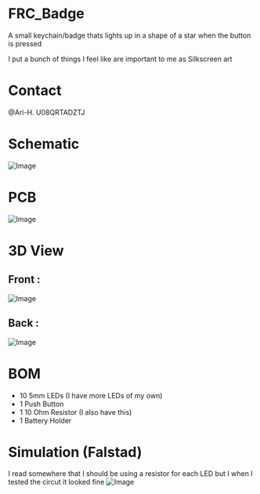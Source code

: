 # FRC_Badge
A small keychain/badge thats lights up in a shape of a star when the button is pressed

I put a bunch of things I feel like are important to me as Silkscreen art

# Contact
@Ari-H. U08QRTADZTJ

# Schematic
![Image](https://github.com/user-attachments/assets/653681b3-5354-42a8-811a-f2d2fd6734ef)

# PCB
![Image](https://github.com/user-attachments/assets/5270a61a-409d-4d89-b5a1-41dce12488d7)

# 3D View
## Front :
![Image](https://github.com/user-attachments/assets/39f982fb-a119-407c-87d9-4cfb8fa1b924)

## Back :
![Image](https://github.com/user-attachments/assets/4fa4cb87-038a-429a-bef4-54552270ef5c)

# BOM
- 10 5mm LEDs (I have more LEDs of my own)
- 1 Push Button
- 1 10 Ohm Resistor (I also have this)
- 1 Battery Holder

# Simulation (Falstad)
I read somewhere that I should be using a resistor for each LED but I when I tested the circut it looked fine
![Image](https://github.com/user-attachments/assets/3a344747-1144-4010-ad66-617a03461566)
